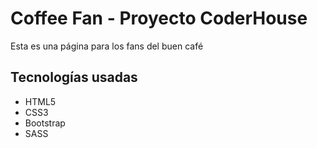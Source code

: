 <h1>Coffee Fan - Proyecto CoderHouse</h1>
<p>Esta es una página para los fans del buen café</p>

<h2>Tecnologías usadas</h2>
<ul>
    <li>HTML5</li>
    <li>CSS3</li>
    <li>Bootstrap</li>
    <li>SASS</li>
</ul>